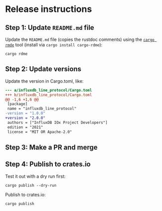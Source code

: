 # Release instructions

## Step 1: Update `README.md` file

Update the `README.md` file (copies the rustdoc comments) using the [`cargo rmde`](https://crates.io/crates/cargo-rdme) tool (install via `cargo install cargo-rdme`):

```shell
cargo rdme
```

## Step 2: Update versions
Update the version in Cargo.toml, like:

```diff
--- a/influxdb_line_protocol/Cargo.toml
+++ b/influxdb_line_protocol/Cargo.toml
@@ -1,6 +1,6 @@
 [package]
 name = "influxdb_line_protocol"
-version = "1.0.0"
+version = "2.0.0"
 authors = ["InfluxDB IOx Project Developers"]
 edition = "2021"
 license = "MIT OR Apache-2.0"
```

## Step 3: Make a PR and merge

## Step 4: Publish to crates.io

Test it out with a dry run first:
```shell
cargo publish --dry-run
```

Publish to crates.io:
```shell
cargo publish
```
